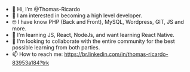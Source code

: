 - 👋 Hi, I’m @Thomas-Ricardo
- 👀 I am interested in becoming a high level developer.
- :nerd_face: I have know PHP (Back and Front), MySQL, Wordpress, GIT, JS and more.
- 🌱 I'm learning JS, React, NodeJs, and want learning React Native.
- 💞️ I'm looking to collaborate with the entire community for the best possible learning from both parties.
- 📫 How to reach me: https://br.linkedin.com/in/thomas-ricardo-83953a184?trk

<!---
Thomasrik/Thomasrik is a ✨ special ✨ repository because its `README.md` (this file) appears on your GitHub profile.
You can click the Preview link to take a look at your changes.
--->
